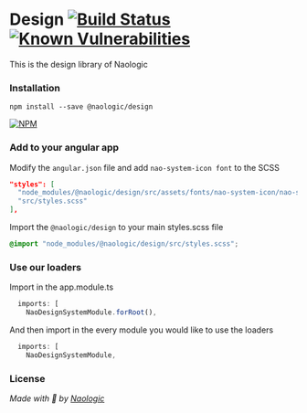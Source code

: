 # Design [![Build Status](https://travis-ci.org/naologic/design.svg?branch=master)](https://travis-ci.org/naologic/design) [![Known Vulnerabilities](https://snyk.io/test/github/naologic/design/badge.svg?targetFile=package.json)](https://snyk.io/test/github/naologic/design?targetFile=package.json)

This is the design library of Naologic


### Installation 

```npm install --save @naologic/design```

[![NPM](https://nodei.co/npm/@naologic/design.png)](https://nodei.co/npm/@naologic/design/)


### Add to your angular app

Modify the `angular.json` file and add `nao-system-icon font` to the SCSS 

```json
"styles": [
  "node_modules/@naologic/design/src/assets/fonts/nao-system-icon/nao-system-icon.css",
  "src/styles.scss"
],
```

Import the `@naologic/design` to your main styles.scss file
```css
@import "node_modules/@naologic/design/src/styles.scss";
```

### Use our loaders

Import in the app.module.ts
```typescript
  imports: [
    NaoDesignSystemModule.forRoot(),
```

And then import in the every module you would like to use the loaders
```typescript
  imports: [
    NaoDesignSystemModule,
```

### License 

_Made with :robot: by [Naologic](https://naologic.com)_
